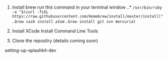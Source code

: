 <snippet>
  <content>

1. Install brew  run this command in your terminal window 
 ..* ```/usr/bin/ruby -e "$(curl -fsSL https://raw.githubusercontent.com/Homebrew/install/master/install)"```
 ..*```brew cask install atom```
 ..*```brew install git svn mercurial```

2. Install XCode 
Install Command Line Tools

3.  Clone the repositry (details coming soon)



</content>
  <tabTrigger>setting-up-splashkit-dev</tabTrigger>
</snippet>